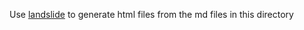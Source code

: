 Use [landslide](https://github.com/adamzap/landslide) to generate html files from the md files in this directory